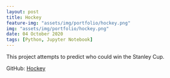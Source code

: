 ```yaml
---
layout: post
title: Hockey
feature-img: "assets/img/portfolio/hockey.png"
img: "assets/img/portfolio/hockey.png"
date: 04 October 2020
tags: [Python, Jupyter Notebook]
---
```


This project attempts to predict who could win the Stanley Cup.

GitHub: 
[Hockey](https://github.com/knmoses/DSC540-Hockey)
